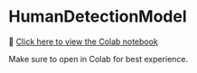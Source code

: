 # HumanDetectionModel

🔗 [Click here to view the Colab notebook](https://github.com/saiba2002/HumanDetectionModel)

Make sure to open in Colab for best experience.
